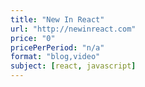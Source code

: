 ```yaml
---
title: "New In React"
url: "http://newinreact.com"
price: "0"
pricePerPeriod: "n/a"
format: "blog,video"
subject: [react, javascript]
---
```

